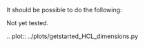 


It should be possible to do the following:

Not yet tested.

.. plot:: ../plots/getstarted_HCL_dimensions.py

